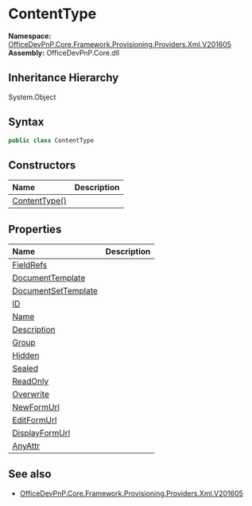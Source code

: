 # ContentType
  

**Namespace:** [OfficeDevPnP.Core.Framework.Provisioning.Providers.Xml.V201605](OfficeDevPnP.Core.Framework.Provisioning.Providers.Xml.V201605.md)  
**Assembly:** OfficeDevPnP.Core.dll  
## Inheritance Hierarchy
System.Object  
## Syntax
```C#
public class ContentType
```
## Constructors
|**Name**|**Description**|
|:-----|:-----|
| [ContentType()](OfficeDevPnP.Core.Framework.Provisioning.Providers.Xml.V201605.ContentType.ctor1.md) | 
## Properties
|**Name**|**Description**|
|:-----|:-----|
| [FieldRefs](OfficeDevPnP.Core.Framework.Provisioning.Providers.Xml.V201605.ContentType.FieldRefs.md) | 
| [DocumentTemplate](OfficeDevPnP.Core.Framework.Provisioning.Providers.Xml.V201605.ContentType.DocumentTemplate.md) | 
| [DocumentSetTemplate](OfficeDevPnP.Core.Framework.Provisioning.Providers.Xml.V201605.ContentType.DocumentSetTemplate.md) | 
| [ID](OfficeDevPnP.Core.Framework.Provisioning.Providers.Xml.V201605.ContentType.ID.md) | 
| [Name](OfficeDevPnP.Core.Framework.Provisioning.Providers.Xml.V201605.ContentType.Name.md) | 
| [Description](OfficeDevPnP.Core.Framework.Provisioning.Providers.Xml.V201605.ContentType.Description.md) | 
| [Group](OfficeDevPnP.Core.Framework.Provisioning.Providers.Xml.V201605.ContentType.Group.md) | 
| [Hidden](OfficeDevPnP.Core.Framework.Provisioning.Providers.Xml.V201605.ContentType.Hidden.md) | 
| [Sealed](OfficeDevPnP.Core.Framework.Provisioning.Providers.Xml.V201605.ContentType.Sealed.md) | 
| [ReadOnly](OfficeDevPnP.Core.Framework.Provisioning.Providers.Xml.V201605.ContentType.ReadOnly.md) | 
| [Overwrite](OfficeDevPnP.Core.Framework.Provisioning.Providers.Xml.V201605.ContentType.Overwrite.md) | 
| [NewFormUrl](OfficeDevPnP.Core.Framework.Provisioning.Providers.Xml.V201605.ContentType.NewFormUrl.md) | 
| [EditFormUrl](OfficeDevPnP.Core.Framework.Provisioning.Providers.Xml.V201605.ContentType.EditFormUrl.md) | 
| [DisplayFormUrl](OfficeDevPnP.Core.Framework.Provisioning.Providers.Xml.V201605.ContentType.DisplayFormUrl.md) | 
| [AnyAttr](OfficeDevPnP.Core.Framework.Provisioning.Providers.Xml.V201605.ContentType.AnyAttr.md) | 
## See also
- [OfficeDevPnP.Core.Framework.Provisioning.Providers.Xml.V201605](OfficeDevPnP.Core.Framework.Provisioning.Providers.Xml.V201605.md)
